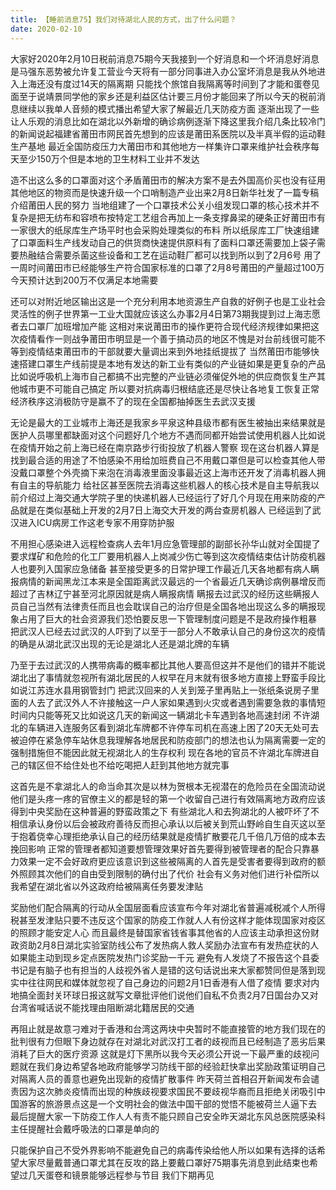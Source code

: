 ```yaml
---
title: 【睡前消息75】我们对待湖北人民的方式，出了什么问题？
date: 2020-02-10
---
```


大家好2020年2月10日税前消息75期今天我接到一个好消息和一个坏消息好消息是马强东恶势被允许复工营业今天将有一部分同事进入办公室坏消息是我从外地进入上海还没有度过14天的隔离期
只能找个旅馆自我隔离等时间到了才能和蛋卷见面至于说靖景同学他的家乡还是利益区估计要三月份才能回来了所以今天的税前消息继续以我单人音频的模式播出希望大家了解最近几天防疫方面
逐渐出现了一些让人乐观的消息比如在湖北以外新增的确诊病例逐渐下降这里我介绍几条比较冷门的新闻说起福建省莆田市网民首先想到的应该是莆田系医院以及半真半假的运动鞋生产基地
最近全国防疫压力大莆田市和其他地方一样集许口罩来维护社会秩序每天至少150万个但是本地的卫生材料工业并不发达

造不出这么多的口罩面对这个矛盾莆田市的解决方案不是去外国高价买也没有征用其他地区的物资而是快速升级一个口哨制造产业出来2月8日新华社发了一篇专稿介绍莆田人民的努力
当地组建了一个口罩技术公关小组发现口罩的核心技术并不复杂是把无纺布和容喷布按特定工艺组合再加上一条支撑鼻梁的硬条正好莆田市有一家很大的纸尿库生产场平时也会采购处理类似的布料
所以纸尿库工厂快速组建了口罩面料生产线发动自己的供货商快速提供原料有了面料口罩还需要加上袋子需要热融结合需要杀菌这些设备和工艺在运动鞋厂都可以找到所以到了2月6号
用了一周时间莆田市已经能够生产符合国家标准的口罩了2月8号莆田的产量超过100万今天预计达到200万不仅满足本地需要

还可以对附近地区输出这是一个充分利用本地资源生产自救的好例子也是工业社会灵活性的例子世界第一工业大国就应该这么办事2月4日第73期我提到过上海志愿者去口罩厂加班增加产能
这相对来说莆田市的操作更符合现代经济规律如果把这次疫情看作一则战争莆田市明显是一个善于搞动员的地区不愧是对台前线很可能不等到疫情结束莆田市的干部就要大量调出来到外地挂纸提拔了
当然莆田市能够快速搭建口罩生产线前提是本地有发达的新工业有类似的产业链如果是更复杂的产品比如说呼吸机上海市自己都搞不出完整的产业链必须催促外地的供应商恢复生产其他城市更不可能自己搞定
所以要对抗病毒归根结底还是尽快让各地复工恢复正常经济秩序这消极防守是赢不了的现在全国都抽掉医生去武汉支援

无论是最大的工业城市上海还是我家乡平泉这种县级市都有医生被抽出来结果就是医护人员哪里都缺面对这个问题好几个地方不遇而同都开始尝试使用机器人比如说在疫情开始之前上海已经在南京路步行街投放了机器人警察
现在这台机器人算是找到最合适的用途了不怕感染不用给加班费自己不用戴口罩但是可以检查其他人带没戴口罩整个外壳摘下来泡在消毒液里面没事最近这上海市还开发了消毒机器人拥有自主的导航能力
给社区甚至医院去消毒这些机器人的核心技术是自主导航我以前介绍过上海交通大学院子里的快递机器人已经运行了好几个月现在用来防疫的产品就是在类似基础上开发的2月7日上海交大开发的两台查房机器人
已经运到了武汉进入ICU病房工作这老专家不用穿防护服

不用担心感染进入远程检查病人去年1月应急管理部的副部长孙华山就对全国提了要求煤矿和危险的化工厂要用机器人上岗减少伤亡等到这次疫情结束估计防疫机器人也要列入国家应急储备
甚至接受更多的日常护理工作最近几天各地都有病人瞒报病情的新闻黑龙江本来是全国距离武汉最远的一个省最近几天确诊病例暴增反而超过了吉林辽宁甚至河北原因就是病人瞒报病情
瞒报去过武汉的经历这些瞒报人员自己当然有法律责任而且也会耽误自己的治疗但是全国各地出现这么多的瞒报现象占用了巨大的社会资源我们恐怕要反思一下管理制度问题是不是政府操作粗暴
把武汉人已经去过武汉的人吓到了以至于一部分人不敢承认自己的身份这次的疫情的确是从湖北武汉出现的无论是湖北人还是湖北牌的车辆

乃至于去过武汉的人携带病毒的概率都比其他人要高但这并不是他们的错并不能说湖北出了事情就忽视所有湖北居民的人权早在月末就有很多地方直接上野蛮手段比如说江苏连水县用钢管封门
把武汉回来的人关到笼子里再贴上一张纸条说房子里面的人去了武汉外人不许接触这一户人家如果遇到火灾或者遇到需要急救的事情短时间内只能等死又比如说这几天的新闻这一辆湖北卡车遇到各地高速封闭
不许湖北的车辆进入连服务区看到湖北车牌都不许停车司机在高速上困了20天无处可去被迫停在紧急停车站休息我理解各地居民和防疫部门的想法也认为隔离需要一定的强制措施但不能因此就无视湖北人的生存权利
现在各地的官员不许湖北车牌进自己的辖区但不给住处也不给吃喝把人赶到其他地方就完事

这首先是不拿湖北人的命当命其次是以林为贺根本无视潜在的危险员在全国流动说他们是头疼一疼的官僚主义的都是轻的第一个收留自己进行有效隔离地方政府应该得到中央奖励在这种普遍的野蛮政策之下
有些湖北人和去狗湖北的人被吓坏了不相信承认身份以后会被政府善待反而担心承认以后被关到荒山野岭自生自灭这以至于抱着侥幸心理拒绝承认自己的经历结果就是疫情扩散要花几千倍几万倍的成本去挽回影响
正常的管理者都知道要想管理效果好首先要得到被管理者的配合只靠暴力效果一定不会好政府更应该意识到这些被隔离的人首先是受害者要得到政府的额外照顾其次他们的自由受到限制的确付出了代价
社会有义务对他们进行补偿所以我希望在湖北省以外这政府给被隔离任务要发津贴

奖励他们配合隔离的行动从全国层面看应该宣布今年对湖北省普遍减税减个人所得税甚至发津贴只要不违反这个国家的防疫工作就人人有份这样才能体现国家对疫区的照顾才能安定人心
而且最终是替国家省钱省事其他省的人应该主动承担这份财政资助2月8日湖北实验室防线公布了发热病人救人奖励办法宣布有发热症状的人如果能主动到现乡定点医院发热门诊奖励一千元
避免有人发烧了不报告这个县委书记是有脑子也有担当的人歧视外省人是错的这句话说出来大家都赞同但是落到现实中往往网民和媒体就忽视了自己身边的问题2月1日香港有人借了疫情
要求对内地搞全面封关环球日报这就写文章批评他们说他们自私不负责2月7日国台办又对台湾省喊话说不能找理由阻断湖北籍居民的交通

再阻止就是故意刁难对于香港和台湾这两块中央暂时不能直接管的地方我们现在的批判很有力但眼下身边就存在对湖北对武汉打工者的歧视而且已经制造了恶劣后果消耗了巨大的医疗资源
这就是灯下黑所以我今天必须公开说一下最严重的歧视问题就在我们身边希望各地政府能够学习防线干部的经验赶快拿出奖励政策证明自己对隔离人员的善意也避免出现新的疫情扩散事件
昨天荷兰首相召开新闻发布会谴责因为这次肺炎疫情而出现的种族歧视要求国民不要歧视华裔而且拒绝关闭吸引中国游客的旅游景点这是一个文明社会的做法中国干部的觉悟不能被荷兰人逼下去
最后提醒大家一下防疫工作人人有责不能只顾自己安全昨天湖北东风总医院感染科主任提醒社会戴呼吸法的口罩是单向的

只能保护自己不受外界影响不能避免自己的病毒传染给他人所以如果有选择的话希望大家尽量戴普通口罩尤其在反攻的路上要戴口罩好75期事先消息到此结束也希望过几天蛋卷和镜景能够远程参与节目
我们下期再见